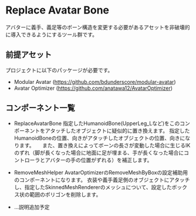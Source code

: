 Replace Avatar Bone
====

アバターに義手、義足等のボーン構造を変更する必要があるアセットを非破壊的に導入できるようにするツール群です。

## 前提アセット

プロジェクトに以下のパッケージが必要です。

* Modular Avatar (https://github.com/bdunderscore/modular-avatar)
* Avatar Optimizer (https://github.com/anatawa12/AvatarOptimizer)

## コンポーネント一覧

* ReplaceAvatarBone
指定したHumanoidBone(UpperLeg_Lなど)をこのコンポーネントをアタッチしたオブジェクトに疑似的に置き換えます。
指定したHumanoidBoneの位置、向きがアタッチしたオブジェクトの位置、向きになります。
　
また、置き換えによってボーンの長さが変動した場合に生じるIKのずれ（脚が長くなった場合に地面に足が埋まる、手が長くなった場合にコントローラとアバターの手の位置がずれる）を補正します。

* RemoveMeshHelper
AvatarOptimizerのRemoveMeshByBoxの設定補助用のコンポーネントになります。
衣装や義手義足側のオブジェクトにアタッチし、指定したSkinnedMeshRendererのメッシュについて、設定したボックス状の範囲のポリゴンを削除します。
* …説明追加予定